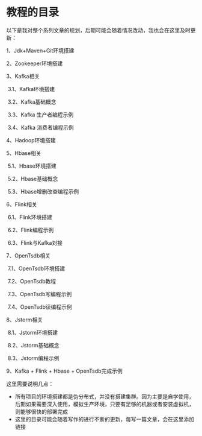 # 教程的目录

以下是我对整个系列文章的规划，后期可能会随着情况改动，我也会在这里及时更新：

1、Jdk+Maven+Git环境搭建

2、Zookeeper环境搭建

3、Kafka相关

​	3.1、Kafka环境搭建

​	3.2、Kafka基础概念

​	3.3、Kafka 生产者编程示例

​	3.4、Kafka 消费者编程示例

4、Hadoop环境搭建

5、Hbase相关

​	5.1、Hbase环境搭建

​	5.2、Hbase基础概念

​	5.3、Hbase增删改查编程示例

6、Flink相关

​	6.1、Flink环境搭建

​	6.2、Flink编程示例

​	6.3、Flink与Kafka对接

7、OpenTsdb相关

​	7.1、OpenTsdb环境搭建

​	7.2、OpenTsdb教程

​	7.3、OpenTsdb写编程示例

​	7.4、OpenTsdb读编程示例

8、Jstorm相关

​	8.1、Jstorm环境搭建

​	8.2、Jstorm基础概念

​	8.3、Jstorm编程示例

9、Kafka + Flink + Hbase + OpenTsdb完成示例

这里需要说明几点：

- 所有项目的环境搭建都是伪分布式，并没有搭建集群。因为主要是自学使用，后期如果需要深入使用，模拟生产环境，只要有足够的机器或者安装虚拟机，则能够很快的部署完成
- 这里的目录可能会随着写作的进行不断的更新，每写一篇文章，会在这里添加链接